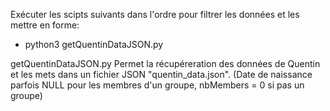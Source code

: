 Exécuter les scipts suivants dans l'ordre pour filtrer les données et les mettre en forme:
- python3 getQuentinDataJSON.py




getQuentinDataJSON.py
Permet la récupéreration des données de Quentin et les mets dans un fichier JSON "quentin_data.json".
(Date de naissance parfois NULL pour les membres d'un groupe, nbMembers = 0 si pas un groupe)